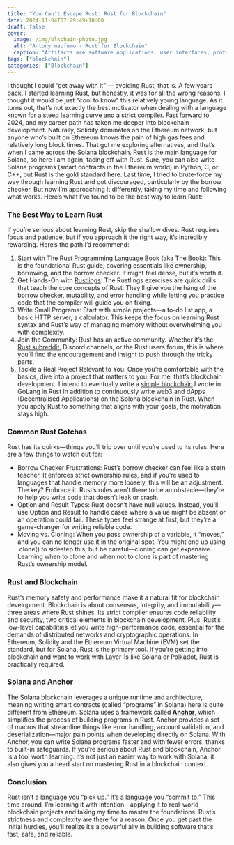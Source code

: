 ```yaml
---
title: "You Can't Escape Rust: Rust for Blockchain"
date: 2024-11-04T07:29:49+10:00
draft: false
cover:
  image: /img/blkchain-photo.jpg
  alt: "Antony mapfumo - Rust for Blockchain"
  caption: "Artifacts are software applications, user interfaces, prototypes, Prototypes, etc."
tags: ["blockchain"]
categories: ["Blockchain"]
---
```


I thought I could “get away with it” — avoiding Rust, that is. A few years back, I started learning Rust, but honestly, it was for all the wrong reasons. I thought it would be just "cool to know" this relatively young language. As it turns out, that’s not exactly the best motivator when dealing with a language known for a steep learning curve and a strict compiler.
Fast forward to 2024, and my career path has taken me deeper into blockchain development. Naturally, Solidity dominates on the Ethereum network, but anyone who’s built on Ethereum knows the pain of high gas fees and relatively long block times. That got me exploring alternatives, and that’s when I came across the Solana blockchain. Rust is the main language for Solana, so here I am again, facing off with Rust. Sure, you can also write Solana programs (smart contracts in the Ethereum world) in Python, C, or C++, but Rust is the gold standard here.
Last time, I tried to brute-force my way through learning Rust and got discouraged, particularly by the borrow checker. But now I’m approaching it differently, taking my time and following what works. Here’s what I’ve found to be the best way to learn Rust:

### The Best Way to Learn Rust

If you’re serious about learning Rust, skip the shallow dives. Rust requires focus and patience, but if you approach it the right way, it’s incredibly rewarding. Here’s the path I’d recommend:

1. Start with [The Rust Programming Language](https://doc.rust-lang.org/book/) Book (aka The Book): This is the foundational Rust guide, covering essentials like ownership, borrowing, and the borrow checker. It might feel dense, but it’s worth it.
2. Get Hands-On with [Rustlings](https://github.com/rust-lang/rustlings): The Rustlings exercises are quick drills that teach the core concepts of Rust. They’ll give you the hang of the borrow checker, mutability, and error handling while letting you practice code that the compiler will guide you on fixing.
3. Write Small Programs: Start with simple projects—a to-do list app, a basic HTTP server, a calculator. This keeps the focus on learning Rust syntax and Rust’s way of managing memory without overwhelming you with complexity.
4. Join the Community: Rust has an active community. Whether it’s the [Rust subreddit](https://www.reddit.com/r/rust/), Discord channels, or the Rust users forum, this is where you’ll find the encouragement and insight to push through the tricky parts.
5. Tackle a Real Project Relevant to You: Once you’re comfortable with the basics, dive into a project that matters to you. For me, that’s blockchain development. I intend to eventually write a [simple blockchain](https://github.com/mapfumo/golang-blockchain) I wrote in GoLang in Rust in addition to continuously write web3 and dApps (Decentralised Applications) on the Solona blockchain in Rust. When you apply Rust to something that aligns with your goals, the motivation stays high.

### Common Rust Gotchas

Rust has its quirks—things you’ll trip over until you’re used to its rules. Here are a few things to watch out for:

- Borrow Checker Frustrations: Rust’s borrow checker can feel like a stern teacher. It enforces strict ownership rules, and if you’re used to languages that handle memory more loosely, this will be an adjustment. The key? Embrace it. Rust’s rules aren’t there to be an obstacle—they’re to help you write code that doesn’t leak or crash.
- Option and Result Types: Rust doesn’t have null values. Instead, you’ll use Option and Result to handle cases where a value might be absent or an operation could fail. These types feel strange at first, but they’re a game-changer for writing reliable code.
- Moving vs. Cloning: When you pass ownership of a variable, it “moves,” and you can no longer use it in the original spot. You might end up using .clone() to sidestep this, but be careful—cloning can get expensive. Learning when to clone and when not to clone is part of mastering Rust’s ownership model.

### Rust and Blockchain

Rust’s memory safety and performance make it a natural fit for blockchain development. Blockchain is about consensus, integrity, and immutability—three areas where Rust shines. Its strict compiler ensures code reliability and security, two critical elements in blockchain development. Plus, Rust’s low-level capabilities let you write high-performance code, essential for the demands of distributed networks and cryptographic operations.
In Ethereum, Solidity and the Ethereum Virtual Machine (EVM) set the standard, but for Solana, Rust is the primary tool. If you’re getting into blockchain and want to work with Layer 1s like Solana or Polkadot, Rust is practically required.

### Solana and Anchor

The Solana blockchain leverages a unique runtime and architecture, meaning writing smart contracts (called “programs” in Solana) here is quite different from Ethereum. Solana uses a framework called **[Anchor](https://www.anchor-lang.com/)**, which simplifies the process of building programs in Rust. Anchor provides a set of macros that streamline things like error handling, account validation, and deserialization—major pain points when developing directly on Solana.
With Anchor, you can write Solana programs faster and with fewer errors, thanks to built-in safeguards. If you’re serious about Rust and blockchain, Anchor is a tool worth learning. It’s not just an easier way to work with Solana; it also gives you a head start on mastering Rust in a blockchain context.

### Conclusion

Rust isn’t a language you “pick up.” It’s a language you “commit to.” This time around, I’m learning it with intention—applying it to real-world blockchain projects and taking my time to master the foundations. Rust’s strictness and complexity are there for a reason. Once you get past the initial hurdles, you’ll realize it’s a powerful ally in building software that’s fast, safe, and reliable.
